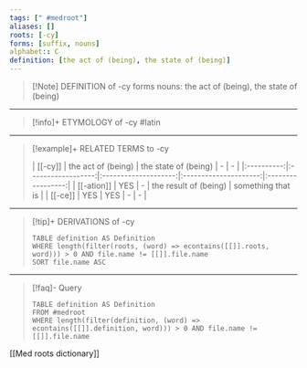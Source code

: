 ```yaml
---
tags: [" #medroot"]
aliases: []
roots: [-cy]
forms: [suffix, nouns]
alphabet:: C
definition: [the act of (being), the state of (being)]
---
```

>[!Note] DEFINITION of -cy
>forms nouns: the act of (being), the state of (being)
_____
>[!info]+ ETYMOLOGY of -cy
>#latin
_____
>[!example]+ RELATED TERMS to -cy
>
>|  [[-cy]]   | the act of (being) | the state of (being) |           -           |         -         |
|:----------:|:------------------:|:--------------------:|:---------------------:|:-----------------:|
| [[-ation]] |        YES         |          -           | the result of (being) | something that is |
|  [[-ce]]   |        YES         |         YES          |           -           | -                  |
_____
>[!tip]+ DERIVATIONS of -cy
>```dataview
>TABLE definition AS Definition 
>WHERE length(filter(roots, (word) => econtains([[]].roots, word))) > 0 AND file.name != [[]].file.name
>SORT file.name ASC
>```
_____
>[!faq]- Query
>
>```dataview
>TABLE definition AS Definition
>FROM #medroot
>WHERE length(filter(definition, (word) => econtains([[]].definition, word))) > 0 AND file.name != [[]].file.name
>```

[[Med roots dictionary]]